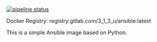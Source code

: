 [![pipeline status](https://gitlab.com/3_1_3_u/ansible/badges/master/pipeline.svg)](https://gitlab.com/3_1_3_u/ansible/commits/master)

Docker Registry: registry.gitlab.com/3_1_3_u/ansible:latest

This is a simple Ansible image based on Python.
